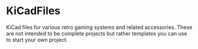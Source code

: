 # KiCadFiles
KiCad files for various retro gaming systems and related accessories. These are not intended to be complete projects but rather templates you can use to start your own project.
